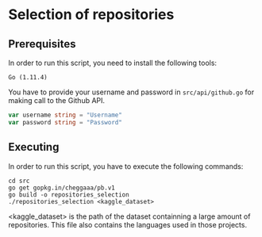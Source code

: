 # Selection of repositories



## Prerequisites

In order to run this script, you need to install the following tools:

```
Go (1.11.4)
```

You have to provide your username and password in `src/api/github.go` for making call to the Github API.

```go
var username string = "Username"
var password string = "Password"
```

## Executing

In order to run this script, you have to execute the following commands:

```
cd src
go get gopkg.in/cheggaaa/pb.v1
go build -o repositories_selection
./repositories_selection <kaggle_dataset>
```

<kaggle_dataset> is the path of the dataset containning a large amount of repositories. This file also contains the languages used in those projects.
